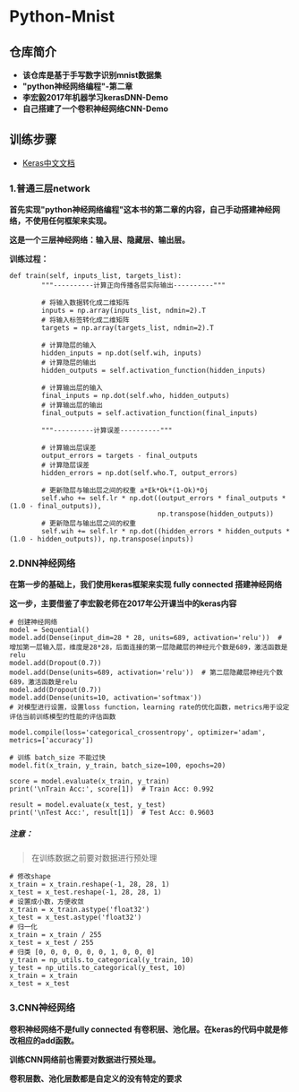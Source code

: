# Python-Mnist

## 仓库简介
- **该仓库是基于手写数字识别mnist数据集**
- **"python神经网络编程"-第二章**
- **李宏毅2017年机器学习kerasDNN-Demo**
- **自己搭建了一个卷积神经网络CNN-Demo**


## 训练步骤
- [Keras中文文档](https://keras.io/zh/getting-started/sequential-model-guide/)

### 1.普通三层network
**首先实现"python神经网络编程"这本书的第二章的内容，自己手动搭建神经网络，不使用任何框架来实现。**

**这是一个三层神经网络：输入层、隐藏层、输出层。**

**训练过程：**

```
def train(self, inputs_list, targets_list):
        """----------计算正向传播各层实际输出----------"""

        # 将输入数据转化成二维矩阵
        inputs = np.array(inputs_list, ndmin=2).T
        # 将输入标签转化成二维矩阵
        targets = np.array(targets_list, ndmin=2).T

        # 计算隐层的输入
        hidden_inputs = np.dot(self.wih, inputs)
        # 计算隐层的输出
        hidden_outputs = self.activation_function(hidden_inputs)

        # 计算输出层的输入
        final_inputs = np.dot(self.who, hidden_outputs)
        # 计算输出层的输出
        final_outputs = self.activation_function(final_inputs)

        """----------计算误差----------"""

        # 计算输出层误差
        output_errors = targets - final_outputs
        # 计算隐层误差
        hidden_errors = np.dot(self.who.T, output_errors)

        # 更新隐层与输出层之间的权重 a*Ek*Ok*(1-Ok)*Oj
        self.who += self.lr * np.dot((output_errors * final_outputs * (1.0 - final_outputs)),
                                     np.transpose(hidden_outputs))
        # 更新隐层与输出层之间的权重
        self.wih += self.lr * np.dot((hidden_errors * hidden_outputs * (1.0 - hidden_outputs)), np.transpose(inputs))
```


### 2.DNN神经网络

**在第一步的基础上，我们使用keras框架来实现 fully connected 搭建神经网络**

**这一步，主要借鉴了李宏毅老师在2017年公开课当中的keras内容**

```
# 创建神经网络
model = Sequential()
model.add(Dense(input_dim=28 * 28, units=689, activation='relu'))  # 增加第一层输入层，维度是28*28，后面连接的第一层隐藏层的神经元个数是689，激活函数是relu
model.add(Dropout(0.7))
model.add(Dense(units=689, activation='relu'))  # 第二层隐藏层神经元个数689，激活函数是relu
model.add(Dropout(0.7))
model.add(Dense(units=10, activation='softmax'))
# 对模型进行设置，设置loss function，learning rate的优化函数，metrics用于设定评估当前训练模型的性能的评估函数

model.compile(loss='categorical_crossentropy', optimizer='adam', metrics=['accuracy'])

# 训练 batch_size 不能过快
model.fit(x_train, y_train, batch_size=100, epochs=20)

score = model.evaluate(x_train, y_train)
print('\nTrain Acc:', score[1])  # Train Acc: 0.992

result = model.evaluate(x_test, y_test)
print('\nTest Acc:', result[1])  # Test Acc: 0.9603
```

##### 注意：
>在训练数据之前要对数据进行预处理
>
```
# 修改shape
x_train = x_train.reshape(-1, 28, 28, 1)
x_test = x_test.reshape(-1, 28, 28, 1)
# 设置成小数，方便收敛
x_train = x_train.astype('float32')
x_test = x_test.astype('float32')
# 归一化
x_train = x_train / 255
x_test = x_test / 255
# 归类 [0, 0, 0, 0, 0, 0, 1, 0, 0, 0]
y_train = np_utils.to_categorical(y_train, 10)
y_test = np_utils.to_categorical(y_test, 10)
x_train = x_train
x_test = x_test
```


### 3.CNN神经网络
**卷积神经网络不是fully connected 有卷积层、池化层。在keras的代码中就是修改相应的add函数。**

**训练CNN网络前也需要对数据进行预处理。**


**卷积层数、池化层数都是自定义的没有特定的要求**
